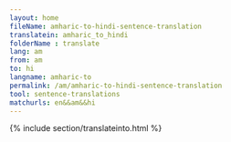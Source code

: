 ```yaml
---
layout: home
fileName: amharic-to-hindi-sentence-translation
translatein: amharic_to_hindi
folderName : translate
lang: am
from: am
to: hi
langname: amharic-to
permalink: /am/amharic-to-hindi-sentence-translation
tool: sentence-translations
matchurls: en&&am&&hi
---
```

{% include section/translateinto.html %}
